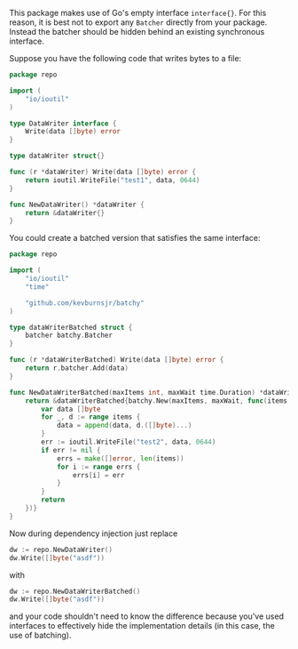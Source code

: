 
This package makes use of Go's empty interface `interface{}`. For this reason, it is best not to export
any `Batcher` directly from your package. Instead the batcher should be hidden behind an existing synchronous
interface.

Suppose you have the following code that writes bytes to a file:

```go
package repo

import (
	"io/ioutil"
)

type DataWriter interface {
	Write(data []byte) error
}

type dataWriter struct{}

func (r *dataWriter) Write(data []byte) error {
	return ioutil.WriteFile("test1", data, 0644)
}

func NewDataWriter() *dataWriter {
	return &dataWriter{}
}
```

You could create a batched version that satisfies the same interface:
```go
package repo

import (
	"io/ioutil"
	"time"

	"github.com/kevburnsjr/batchy"
)

type dataWriterBatched struct {
	batcher batchy.Batcher
}

func (r *dataWriterBatched) Write(data []byte) error {
	return r.batcher.Add(data)
}

func NewDataWriterBatched(maxItems int, maxWait time.Duration) *dataWriterBatched {
	return &dataWriterBatched{batchy.New(maxItems, maxWait, func(items []interface{}) (errs []error) {
		var data []byte
		for _, d := range items {
			data = append(data, d.([]byte)...)
		}
		err := ioutil.WriteFile("test2", data, 0644)
		if err != nil {
			errs = make([]error, len(items))
			for i := range errs {
				errs[i] = err
			}
		}
		return
	})}
}
```

Now during dependency injection just replace

```go
dw := repo.NewDataWriter()
dw.Write([]byte("asdf"))
```

with

```go
dw := repo.NewDataWriterBatched()
dw.Write([]byte("asdf"))
```

and your code shouldn't need to know the difference because you've used interfaces to effectively hide the
implementation details (in this case, the use of batching).